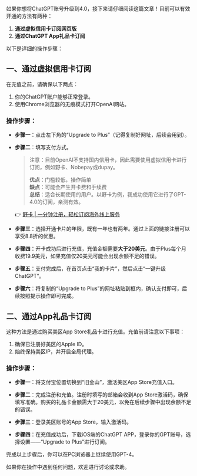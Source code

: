 如果你想将ChatGPT账号升级到4.0，接下来请仔细阅读这篇文章！目前可以有效开通的方法有两种：

1. **通过虚拟信用卡订阅网页版**
2. **通过ChatGPT App礼品卡订阅**

以下是详细的操作步骤：

## 一、通过虚拟信用卡订阅

在充值之前，请确保以下两点：

1. 你的ChatGPT账户能够正常登录。
2. 使用Chrome浏览器的无痕模式打开OpenAI网站。

### 操作步骤：

- **步骤一**：点击左下角的“Upgrade to Plus”（记得复制好网址，后续会用到）。
  
- **步骤二**：填写支付方式。

  > 注意：目前OpenAI不支持国内信用卡，因此需要使用虚拟信用卡进行订阅，例如野卡、Nobepay或dupay。  
  > 
  > **优点**：门槛较低，操作简单  
  > **缺点**：可能会产生开卡费和手续费  
  > **总结**：适合长期使用的用户。以野卡为例，我成功使用它进行了GPT-4.0的订阅，亲测有效。

  👉 [野卡 | 一分钟注册，轻松订阅海外线上服务](https://bit.ly/bewildcard)

- **步骤三**：选择开通卡片的年限，既有一年也有两年。通过上面的链接注册可以享受8.8折的优惠。

- **步骤四**：开卡成功后进行充值，充值金额需要**大于20美元**。由于Plus每个月收费19.9美元，如果充值仅20美元可能会出现余额不足的错误。

- **步骤五**：支付完成后，在首页点击“我的卡片”，然后点击“一键升级ChatGPT”。

- **步骤六**：将复制的“Upgrade to Plus”的网址粘贴到框内，确认支付即可，后续按照提示操作即可完成。

## 二、通过App礼品卡订阅

这种方法是通过购买美区App Store礼品卡进行充值。充值前请注意以下事项：

1. 确保已注册好美区的Apple ID。
2. 始终保持美区IP，并开启全局代理。

### 操作步骤：

- **步骤一**：将支付宝位置切换到“旧金山”，激活美区App Store充值入口。

- **步骤二**：完成注册和充值。注册时填写的邮箱会收到App Store激活码，确保填写准确。购买的礼品卡金额需大于20美元，以免在后续步骤中出现余额不足的错误。

- **步骤三**：登录美区账号的App Store，输入激活码。

- **步骤四**：在充值成功后，下载iOS端的ChatGPT APP，登录你的GPT账号，选择设置——“Upgrade to Plus”进行订阅。

完成以上步骤后，你可以在PC浏览器上继续使用GPT-4。

如果你在操作中遇到任何问题，欢迎进行讨论或求助。